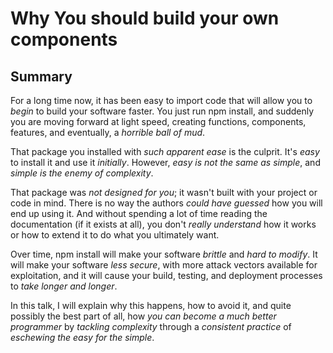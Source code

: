 # Why You should build your own components

## Summary

For a long time now, it has been easy to import code that will allow you to _begin_ to build your software faster. You just run npm install, and suddenly you are moving forward at light speed, creating functions, components, features, and eventually, a _horrible ball of mud_.

That package you installed with _such apparent ease_ is the culprit. It's _easy_ to install it and use it _initially_. However, _easy is not the same as simple_, and _simple is the enemy of complexity_.

That package was _not designed for you_; it wasn't built with your project or code in mind. There is no way the authors _could have guessed_ how you will end up using it. And without spending a lot of time reading the documentation (if it exists at all), you don't _really understand_ how it works or how to extend it to do what you ultimately want.

Over time, npm install will make your software _brittle_ and _hard to modify_. It will make your software _less secure_, with more attack vectors available for exploitation, and it will cause your build, testing, and deployment processes to _take longer and longer_.

In this talk, I will explain why this happens, how to avoid it, and quite possibly the best part of all, how _you can become a much better programmer_ by _tackling complexity_ through a _consistent practice_ of _eschewing the easy for the simple_.
